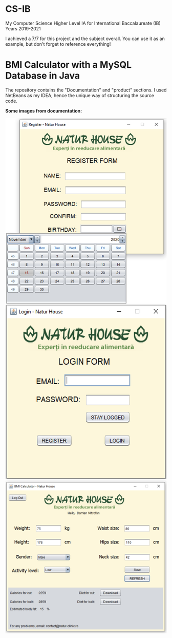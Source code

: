 # CS-IB
My Computer Science Higher Level IA for International Baccalaureate (IB) Years 2019-2021

I achieved a 7/7 for this project and the subject overall. You can use it as an example, but don't forget to reference everything!

# BMI Calculator with a MySQL Database in Java
The repository contains the "Documentation" and "product" sections. I used NetBeans as my IDEA, hence the unique way of structuring the source code.

**Some images from documentation:**

<img src="https://raw.githubusercontent.com/DMY2003/CS-IB/master/Screenshots/register.png">

<img src="https://raw.githubusercontent.com/DMY2003/CS-IB/master/Screenshots/login.png">

<img src="https://raw.githubusercontent.com/DMY2003/CS-IB/master/Screenshots/main.png">
